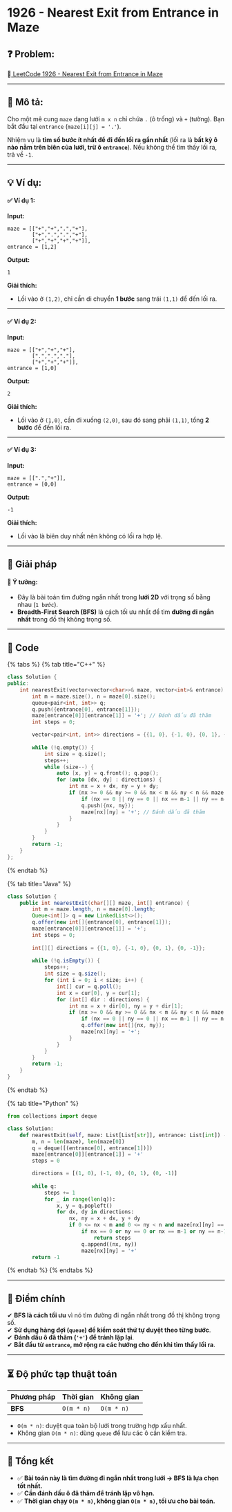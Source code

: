 # 1926 - Nearest Exit from Entrance in Maze

## **❓ Problem:**

🔗[ LeetCode 1926 - Nearest Exit from Entrance in Maze](https://leetcode.com/problems/nearest-exit-from-entrance-in-maze)

***

## **📝 Mô tả:**

Cho một mê cung `maze` dạng lưới `m x n` chỉ chứa `.` (ô trống) và `+` (tường). Bạn bắt đầu tại `entrance` (`maze[i][j] = '.'`).

Nhiệm vụ là **tìm số bước ít nhất để đi đến lối ra gần nhất** (lối ra là **bất kỳ ô nào nằm trên biên của lưới, trừ ô `entrance`**). Nếu không thể tìm thấy lối ra, trả về `-1`.

***

## **💡 Ví dụ:**

#### ✅ **Ví dụ 1:**

**Input:**

```
maze = [["+","+",".","+"],  
        ["+",".",".","+"],  
        ["+","+","+","+"]],  
entrance = [1,2]
```

**Output:**

```
1
```

**Giải thích:**

* Lối vào ở `(1,2)`, chỉ cần di chuyển **1 bước** sang trái `(1,1)` để đến lối ra.

***

#### ✅ **Ví dụ 2:**

**Input:**

```
maze = [["+","+","+"],  
        [".",".","."],  
        ["+","+","+"]],  
entrance = [1,0]
```

**Output:**

```
2
```

**Giải thích:**

* Lối vào ở `(1,0)`, cần đi xuống `(2,0)`, sau đó sang phải `(1,1)`, tổng **2 bước** để đến lối ra.

***

#### ✅ **Ví dụ 3:**

**Input:**

```
maze = [[".","+"]],  
entrance = [0,0]
```

**Output:**

```
-1
```

**Giải thích:**

* Lối vào là biên duy nhất nên không có lối ra hợp lệ.

***

## **🚀 Giải pháp**

#### **🔹 Ý tưởng:**

* Đây là bài toán tìm đường ngắn nhất trong **lưới 2D** với trọng số bằng nhau (`1 bước`).
* **Breadth-First Search (BFS)** là cách tối ưu nhất để tìm **đường đi ngắn nhất** trong đồ thị không trọng số.

***

## **📜 Code**

{% tabs %}
{% tab title="C++" %}
```cpp
class Solution {
public:
    int nearestExit(vector<vector<char>>& maze, vector<int>& entrance) {
        int m = maze.size(), n = maze[0].size();
        queue<pair<int, int>> q;
        q.push({entrance[0], entrance[1]});
        maze[entrance[0]][entrance[1]] = '+'; // Đánh dấu đã thăm
        int steps = 0;

        vector<pair<int, int>> directions = {{1, 0}, {-1, 0}, {0, 1}, {0, -1}};
        
        while (!q.empty()) {
            int size = q.size();
            steps++;
            while (size--) {
                auto [x, y] = q.front(); q.pop();
                for (auto [dx, dy] : directions) {
                    int nx = x + dx, ny = y + dy;
                    if (nx >= 0 && ny >= 0 && nx < m && ny < n && maze[nx][ny] == '.') {
                        if (nx == 0 || ny == 0 || nx == m-1 || ny == n-1) return steps;
                        q.push({nx, ny});
                        maze[nx][ny] = '+'; // Đánh dấu đã thăm
                    }
                }
            }
        }
        return -1;
    }
};
```
{% endtab %}

{% tab title="Java" %}
```java
class Solution {
    public int nearestExit(char[][] maze, int[] entrance) {
        int m = maze.length, n = maze[0].length;
        Queue<int[]> q = new LinkedList<>();
        q.offer(new int[]{entrance[0], entrance[1]});
        maze[entrance[0]][entrance[1]] = '+';
        int steps = 0;
        
        int[][] directions = {{1, 0}, {-1, 0}, {0, 1}, {0, -1}};
        
        while (!q.isEmpty()) {
            steps++;
            int size = q.size();
            for (int i = 0; i < size; i++) {
                int[] cur = q.poll();
                int x = cur[0], y = cur[1];
                for (int[] dir : directions) {
                    int nx = x + dir[0], ny = y + dir[1];
                    if (nx >= 0 && ny >= 0 && nx < m && ny < n && maze[nx][ny] == '.') {
                        if (nx == 0 || ny == 0 || nx == m-1 || ny == n-1) return steps;
                        q.offer(new int[]{nx, ny});
                        maze[nx][ny] = '+';
                    }
                }
            }
        }
        return -1;
    }
}
```
{% endtab %}

{% tab title="Python" %}
```python
from collections import deque

class Solution:
    def nearestExit(self, maze: List[List[str]], entrance: List[int]) -> int:
        m, n = len(maze), len(maze[0])
        q = deque([(entrance[0], entrance[1])])
        maze[entrance[0]][entrance[1]] = '+'
        steps = 0

        directions = [(1, 0), (-1, 0), (0, 1), (0, -1)]
        
        while q:
            steps += 1
            for _ in range(len(q)):
                x, y = q.popleft()
                for dx, dy in directions:
                    nx, ny = x + dx, y + dy
                    if 0 <= nx < m and 0 <= ny < n and maze[nx][ny] == '.':
                        if nx == 0 or ny == 0 or nx == m-1 or ny == n-1:
                            return steps
                        q.append((nx, ny))
                        maze[nx][ny] = '+'
        return -1
```
{% endtab %}
{% endtabs %}

***

## **🎯 Điểm chính**

✔ **BFS là cách tối ưu** vì nó tìm đường đi ngắn nhất trong đồ thị không trọng số.\
✔ **Sử dụng hàng đợi (`queue`) để kiểm soát thứ tự duyệt theo từng bước**.\
✔ **Đánh dấu ô đã thăm (`'+'`) để tránh lặp lại**.\
✔ **Bắt đầu từ `entrance`, mở rộng ra các hướng cho đến khi tìm thấy lối ra**.

***

## **⏳ Độ phức tạp thuật toán**

| Phương pháp | Thời gian  | Không gian |
| ----------- | ---------- | ---------- |
| **BFS**     | `O(m * n)` | `O(m * n)` |

* `O(m * n)`: duyệt qua toàn bộ lưới trong trường hợp xấu nhất.
* Không gian `O(m * n)`: dùng `queue` để lưu các ô cần kiểm tra.

***

## **📌 Tổng kết**

* ✅ **Bài toán này là tìm đường đi ngắn nhất trong lưới -> BFS là lựa chọn tốt nhất.**
* ✅ **Cần đánh dấu ô đã thăm để tránh lặp vô hạn.**
* ✅ **Thời gian chạy `O(m * n)`, không gian `O(m * n)`, tối ưu cho bài toán.**
